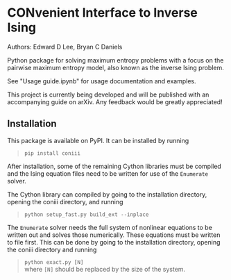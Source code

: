 # CONvenient Interface to Inverse Ising
Authors: Edward D Lee, Bryan C Daniels

Python package for solving maximum entropy problems with a focus on the pairwise maximum entropy
model, also known as the inverse Ising problem.

See "Usage guide.ipynb" for usage documentation and examples.

This project is currently being developed and will be published with an accompanying guide on arXiv.
Any feedback would be greatly appreciated!

## Installation
This package is available on PyPI. It can be installed by running  
>`pip install coniii`

After installation, some of the remaining Cython libraries must be compiled and the Ising equation
files need to be written for use of the `Enumerate` solver.

The Cython library can compiled by going to the installation directory, opening the coniii
directory, and running  
>`python setup_fast.py build_ext --inplace`

The `Enumerate` solver needs the full system of nonlinear equations to be written out and solves those
numerically. These equations must be written to file first. This can be done by going to the
installation directory, opening the coniii directory and running  
>`python exact.py [N]`  <br>
where `[N]` should be replaced by the size of the system.

